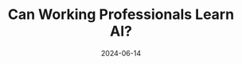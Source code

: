 ---
title: "Can Working Professionals Learn AI? "
date: 2024-06-14
publisher: "TOI"
draft: false
image: "https://pbs.twimg.com/media/GPOY_tsbUAABGO1?format=jpg&name=small"
link: "https://x.com/iitmadras/status/1797976601885626505"
---
